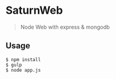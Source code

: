 SaturnWeb 
============
> Node Web with express & mongodb

## Usage

```shell
$ npm install
$ gulp
$ node app.js
```
